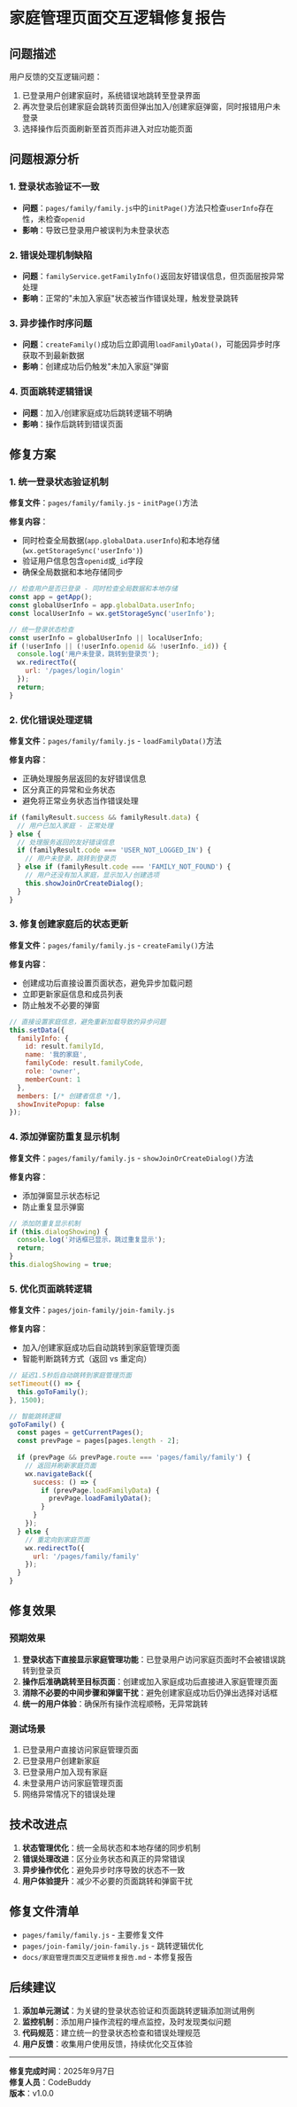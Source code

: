 # 家庭管理页面交互逻辑修复报告

## 问题描述

用户反馈的交互逻辑问题：
1. 已登录用户创建家庭时，系统错误地跳转至登录界面
2. 再次登录后创建家庭会跳转页面但弹出加入/创建家庭弹窗，同时报错用户未登录
3. 选择操作后页面刷新至首页而非进入对应功能页面

## 问题根源分析

### 1. 登录状态验证不一致
- **问题**：`pages/family/family.js`中的`initPage()`方法只检查`userInfo`存在性，未检查`openid`
- **影响**：导致已登录用户被误判为未登录状态

### 2. 错误处理机制缺陷
- **问题**：`familyService.getFamilyInfo()`返回友好错误信息，但页面层按异常处理
- **影响**：正常的"未加入家庭"状态被当作错误处理，触发登录跳转

### 3. 异步操作时序问题
- **问题**：`createFamily()`成功后立即调用`loadFamilyData()`，可能因异步时序获取不到最新数据
- **影响**：创建成功后仍触发"未加入家庭"弹窗

### 4. 页面跳转逻辑错误
- **问题**：加入/创建家庭成功后跳转逻辑不明确
- **影响**：操作后跳转到错误页面

## 修复方案

### 1. 统一登录状态验证机制

**修复文件**：`pages/family/family.js` - `initPage()`方法

**修复内容**：
- 同时检查全局数据(`app.globalData.userInfo`)和本地存储(`wx.getStorageSync('userInfo')`)
- 验证用户信息包含`openid`或`_id`字段
- 确保全局数据和本地存储同步

```javascript
// 检查用户是否已登录 - 同时检查全局数据和本地存储
const app = getApp();
const globalUserInfo = app.globalData.userInfo;
const localUserInfo = wx.getStorageSync('userInfo');

// 统一登录状态检查
const userInfo = globalUserInfo || localUserInfo;
if (!userInfo || (!userInfo.openid && !userInfo._id)) {
  console.log('用户未登录，跳转到登录页');
  wx.redirectTo({
    url: '/pages/login/login'
  });
  return;
}
```

### 2. 优化错误处理逻辑

**修复文件**：`pages/family/family.js` - `loadFamilyData()`方法

**修复内容**：
- 正确处理服务层返回的友好错误信息
- 区分真正的异常和业务状态
- 避免将正常业务状态当作错误处理

```javascript
if (familyResult.success && familyResult.data) {
  // 用户已加入家庭 - 正常处理
} else {
  // 处理服务返回的友好错误信息
  if (familyResult.code === 'USER_NOT_LOGGED_IN') {
    // 用户未登录，跳转到登录页
  } else if (familyResult.code === 'FAMILY_NOT_FOUND') {
    // 用户还没有加入家庭，显示加入/创建选项
    this.showJoinOrCreateDialog();
  }
}
```

### 3. 修复创建家庭后的状态更新

**修复文件**：`pages/family/family.js` - `createFamily()`方法

**修复内容**：
- 创建成功后直接设置页面状态，避免异步加载问题
- 立即更新家庭信息和成员列表
- 防止触发不必要的弹窗

```javascript
// 直接设置家庭信息，避免重新加载导致的异步问题
this.setData({
  familyInfo: {
    id: result.familyId,
    name: '我的家庭',
    familyCode: result.familyCode,
    role: 'owner',
    memberCount: 1
  },
  members: [/* 创建者信息 */],
  showInvitePopup: false
});
```

### 4. 添加弹窗防重复显示机制

**修复文件**：`pages/family/family.js` - `showJoinOrCreateDialog()`方法

**修复内容**：
- 添加弹窗显示状态标记
- 防止重复显示弹窗

```javascript
// 添加防重复显示机制
if (this.dialogShowing) {
  console.log('对话框已显示，跳过重复显示');
  return;
}
this.dialogShowing = true;
```

### 5. 优化页面跳转逻辑

**修复文件**：`pages/join-family/join-family.js`

**修复内容**：
- 加入/创建家庭成功后自动跳转到家庭管理页面
- 智能判断跳转方式（返回 vs 重定向）

```javascript
// 延迟1.5秒后自动跳转到家庭管理页面
setTimeout(() => {
  this.goToFamily();
}, 1500);

// 智能跳转逻辑
goToFamily() {
  const pages = getCurrentPages();
  const prevPage = pages[pages.length - 2];
  
  if (prevPage && prevPage.route === 'pages/family/family') {
    // 返回并刷新家庭页面
    wx.navigateBack({
      success: () => {
        if (prevPage.loadFamilyData) {
          prevPage.loadFamilyData();
        }
      }
    });
  } else {
    // 重定向到家庭页面
    wx.redirectTo({
      url: '/pages/family/family'
    });
  }
}
```

## 修复效果

### 预期效果
1. **登录状态下直接显示家庭管理功能**：已登录用户访问家庭页面时不会被错误跳转到登录页
2. **操作后准确跳转至目标页面**：创建或加入家庭成功后直接进入家庭管理页面
3. **消除不必要的中间步骤和弹窗干扰**：避免创建家庭成功后仍弹出选择对话框
4. **统一的用户体验**：确保所有操作流程顺畅，无异常跳转

### 测试场景
1. 已登录用户直接访问家庭管理页面
2. 已登录用户创建新家庭
3. 已登录用户加入现有家庭
4. 未登录用户访问家庭管理页面
5. 网络异常情况下的错误处理

## 技术改进点

1. **状态管理优化**：统一全局状态和本地存储的同步机制
2. **错误处理改进**：区分业务状态和真正的异常错误
3. **异步操作优化**：避免异步时序导致的状态不一致
4. **用户体验提升**：减少不必要的页面跳转和弹窗干扰

## 修复文件清单

- `pages/family/family.js` - 主要修复文件
- `pages/join-family/join-family.js` - 跳转逻辑优化
- `docs/家庭管理页面交互逻辑修复报告.md` - 本修复报告

## 后续建议

1. **添加单元测试**：为关键的登录状态验证和页面跳转逻辑添加测试用例
2. **监控机制**：添加用户操作流程的埋点监控，及时发现类似问题
3. **代码规范**：建立统一的登录状态检查和错误处理规范
4. **用户反馈**：收集用户使用反馈，持续优化交互体验

---

**修复完成时间**：2025年9月7日  
**修复人员**：CodeBuddy  
**版本**：v1.0.0